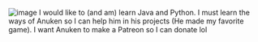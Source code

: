 ![image](https://github.com/CallMeSirEntertainmentYT/CallMeSirEntertainmentYT/assets/146989112/45e9c91e-c6b4-47d8-b777-ff01da32cc0c)
I would like to (and am) learn Java and Python.
I must learn the ways of Anuken so I can help him in his projects (He made my favorite game).
I want Anuken to make a Patreon so I can donate lol
